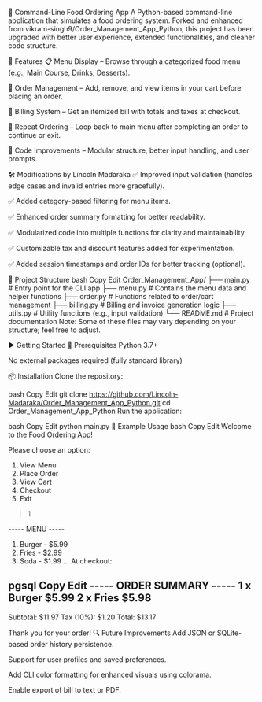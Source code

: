 🍔 Command-Line Food Ordering App
A Python-based command-line application that simulates a food ordering system. Forked and enhanced from vikram-singh9/Order_Management_App_Python, this project has been upgraded with better user experience, extended functionalities, and cleaner code structure.

🚀 Features
📋 Menu Display – Browse through a categorized food menu (e.g., Main Course, Drinks, Desserts).

🛒 Order Management – Add, remove, and view items in your cart before placing an order.

💸 Billing System – Get an itemized bill with totals and taxes at checkout.

🔁 Repeat Ordering – Loop back to main menu after completing an order to continue or exit.

🧼 Code Improvements – Modular structure, better input handling, and user prompts.

🛠 Modifications by Lincoln Madaraka
✅ Improved input validation (handles edge cases and invalid entries more gracefully).

✅ Added category-based filtering for menu items.

✅ Enhanced order summary formatting for better readability.

✅ Modularized code into multiple functions for clarity and maintainability.

✅ Customizable tax and discount features added for experimentation.

✅ Added session timestamps and order IDs for better tracking (optional).

📂 Project Structure
bash
Copy
Edit
Order_Management_App/
├── main.py               # Entry point for the CLI app
├── menu.py               # Contains the menu data and helper functions
├── order.py              # Functions related to order/cart management
├── billing.py            # Billing and invoice generation logic
├── utils.py              # Utility functions (e.g., input validation)
└── README.md             # Project documentation
Note: Some of these files may vary depending on your structure; feel free to adjust.

▶️ Getting Started
🔧 Prerequisites
Python 3.7+

No external packages required (fully standard library)

📦 Installation
Clone the repository:

bash
Copy
Edit
git clone https://github.com/Lincoln-Madaraka/Order_Management_App_Python.git
cd Order_Management_App_Python
Run the application:

bash
Copy
Edit
python main.py
🧪 Example Usage
bash
Copy
Edit
Welcome to the Food Ordering App!

Please choose an option:
1. View Menu
2. Place Order
3. View Cart
4. Checkout
5. Exit

> 1

----- MENU -----
1. Burger - $5.99
2. Fries - $2.99
3. Soda - $1.99
...
At checkout:

pgsql
Copy
Edit
----- ORDER SUMMARY -----
1 x Burger       $5.99
2 x Fries        $5.98
-------------------------
Subtotal:        $11.97
Tax (10%):       $1.20
Total:           $13.17

Thank you for your order!
🔍 Future Improvements
 Add JSON or SQLite-based order history persistence.

 Support for user profiles and saved preferences.

 Add CLI color formatting for enhanced visuals using colorama.

 Enable export of bill to text or PDF.
